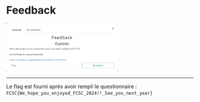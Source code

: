 # Feedback

<img alt="énoncé du challenge" src="enonce.png" width=300>

----

Le flag est fourni après avoir rempli le questionnaire : `FCSC{We_hope_you_enjoyed_FCSC_2024!!_See_you_next_year}`
